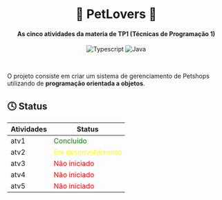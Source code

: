 <div align="center">

# 🐶 PetLovers 🐶

#### As cinco atividades da materia de TP1 (Técnicas de Programação 1)

![Typescript](https://img.shields.io/badge/TypeScript-007ACC?style=for-the-badge&logo=typescript&logoColor=white)
![Java](https://img.shields.io/badge/Java-ED8B00?style=for-the-badge&logo=openjdk&logoColor=white)

</div>

<br>


O projeto consiste em criar um sistema de gerenciamento de Petshops utilizando de __programação orientada a objetos__.

## 🕓 Status

| Atividades | Status                                                |
|------------|-------------------------------------------------------|
| atv1       | <span style="color:green">Concluído</span>            |
| atv2       | <span style="color:yellow">Em desenvolvimento </span> |
| atv3       | <span style="color:red">Não iniciado</span>           |
| atv4       | <span style="color:red">Não iniciado</span>           |
| atv5       | <span style="color:red">Não iniciado</span>           |
